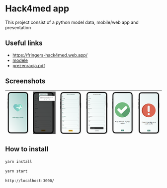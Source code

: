 # Hack4med app

This project consist of a python model data, mobile/web app and presentation

## Useful links

- <https://fringers-hack4med.web.app/>
- [modele](./python/)
- [prezenracja.pdf](<./prezentacja).pdf>)

## Screenshots

| ![screenshot_1](/screenshots/mobile_app_screenshot.png) | ![screenshot_2](/screenshots/mobile_app_screenshot2.png) | ![screenshot_2a](/screenshots/mobile_app_screenshot2a.png) | ![screenshot_2b](/screenshots/mobile_app_screenshot2b.png) | ![screenshot_3](/screenshots/mobile_app_screenshot3.png) | ![screenshot_4](/screenshots/mobile_app_screenshot4.png) |
| ------------------------------------------------------- | -------------------------------------------------------- | ---------------------------------------------------------- | ---------------------------------------------------------- | -------------------------------------------------------- | -------------------------------------------------------- |

## How to install

`yarn install`

`yarn start`

`http://localhost:3000/`
